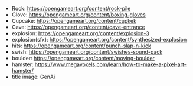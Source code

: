 - Rock: https://opengameart.org/content/rock-pile
- Glove: https://opengameart.org/content/boxing-gloves
- Cupcake: https://opengameart.org/content/cupkek
- Cave: https://opengameart.org/content/cave-entrance
- explosion: https://opengameart.org/content/explosion-3
- explosion(sfx): https://opengameart.org/content/synthesized-explosion
- hits: https://opengameart.org/content/punch-slap-n-kick
- swish: https://opengameart.org/content/swishes-sound-pack
- boulder: https://opengameart.org/content/moving-boulder
- hamster: https://www.megavoxels.com/learn/how-to-make-a-pixel-art-hamster/
- title image: GenAi
